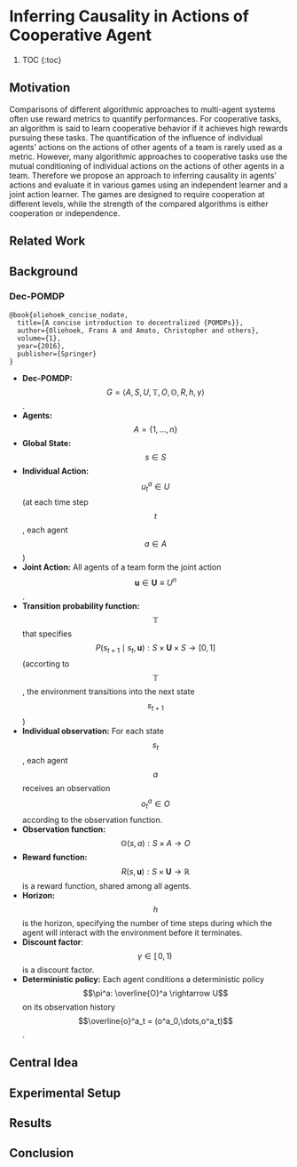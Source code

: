# Inferring Causality in Actions of Cooperative Agent

1. TOC
{:toc}

## Motivation

Comparisons of different algorithmic approaches to multi-agent systems often use reward metrics to quantify performances. For cooperative tasks, an algorithm is said to learn cooperative behavior if it achieves high rewards pursuing these tasks. The quantification of the influence of individual agents' actions on the actions of other agents of a team is rarely used as a metric. However, many algorithmic approaches to cooperative tasks use the mutual conditioning of individual actions on the actions of other agents in a team. Therefore we propose an approach to inferring causality in agents' actions and evaluate it in various games using an independent learner and a joint action learner. The games are designed to require cooperation at different levels, while the strength of the compared algorithms is either cooperation or independence.

## Related Work

## Background

### Dec-POMDP
    @book{oliehoek_concise_nodate,
      title={A concise introduction to decentralized {POMDPs}},
      author={Oliehoek, Frans A and Amato, Christopher and others},
      volume={1},
      year={2016},
      publisher={Springer}
    }

- **Dec-POMDP:** $$G = \langle A, S, U, \mathbb{T}, O, \mathbb{O}, R, h, \gamma \rangle$$.
- **Agents:** $$A = \{1,\dots,n\}$$
- **Global State:** $$s \in S$$  
- **Individual Action:** $$u^a_t \in U$$ (at each time step $$t$$, each agent $$a \in A$$) 
- **Joint Action:** All agents of a team form the joint action $$\mathbf{u} \in \mathbf{U} \equiv U^n$$. 
- **Transition probability function:** $$\mathbb{T}$$ that specifies $$P(s_{t+1} \mid s_t, \mathbf{u}):S \times \mathbf{U} \times S \rightarrow [0, 1]$$ (accorting to $$\mathbb{T}$$, the environment transitions into the next state $$s_{t+1}$$)
- **Individual observation:** For each state $$s_t$$, each agent $$a$$ receives an observation $$o^a_t \in O$$ according to the observation function.
- **Observation function:** $$\mathbb{O}(s,a):S \times A \rightarrow O$$
- **Reward function:** $$R(s, \mathbf{u}):S \times \mathbf{U} \rightarrow \mathbb{R}$$ is a reward function, shared among all agents. 
- **Horizon:** $$h$$ is the horizon, specifying the number of time steps during which the agent will interact with the environment before it terminates.
- **Discount factor**: $$\gamma \in [\,0,1)\,$$ is a discount factor.
- **Deterministic policy:** Each agent conditions a deterministic policy $$\pi^a: \overline{O}^a \rightarrow U$$ on its observation history $$\overline{o}^a_t = (o^a_0,\dots,o^a_t)$$.

## Central Idea

## Experimental Setup

## Results 

## Conclusion
